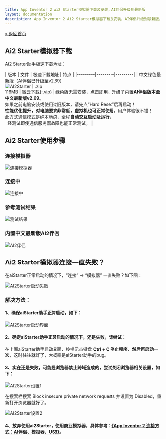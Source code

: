 ```yaml
---
title: App Inventor 2 Ai2 Starter模拟器下载及安装，AI伴侣升级到最新版
layout: documentation
description: App Inventor 2 Ai2 Starter模拟器下载及安装，AI伴侣升级到最新版，ai2Starter下载地址及安装，ai2Starter免安装版下载，AI伴侣升级最新版，常见连接问题解答。
---
```


[&laquo; 返回首页](index.html)

## Ai2 Starter模拟器下载
<!--https://ai2-starter.software.informer.com/download/-->
<!--https://share.weiyun.com/MYlivorr-->

Ai2 Starter助手极速下载地址：

|   版本    | 文件 | 极速下载地址	  | 特点  |
|---------|---------|---------|
|    中文绿色最新版（AI伴侣已升级至v2.69）<br/> ![AI2Starter](images/AI2Starter.png)   | .zip<br/>116MB |    [微云下载](https://share.weiyun.com/MYlivorr){:.vip}      |   绿色版无需安装，点击即用，升级了内置**AI伴侣版本至中文最新版v2.69**。<br/>如果之前电脑安装或使用过旧版本，请先点“Hard Reset”后再启动！<br/>**性能优化提升，对电脑要求非常低，虚拟机也可正常使用**，用户体验很不错！<br/>此方式通信模式是纯本地的，全程**自动交互启动及运行**，<br/>&nbsp;&nbsp;经测试即使通信服务器故障也能正常测试。      |

## Ai2 Starter使用步骤

### 连接模拟器
![连接模拟器](images/连接模拟器.png)

### 连接中
![连接中](images/连接中.png)

### 参考测试结果
![测试结果](images/测试结果.png)

### 内置中文最新版AI2伴侣
![AI2伴侣](images/AI2伴侣.png)

## Ai2 Starter模拟器连接一直失败？

在aiStarter正常启动的情况下，“连接” -> “模拟器” 一直失败？如下图：

![AI2Starter启动失败](images/AI2Starter启动失败.png)

### 解决方法：

#### 1、确保aiStarter助手正常启动，如下：

![AI2Starter启动界面](images/AI2Starter启动界面.png)

#### 2、确定aiStarter助手正常启动的情况下，还是失败，请尝试：

在上面aiStarter助手启动界面，按提示点键盘 **Ctrl + C 停止程序，然后再启动一次**，这时往往就好了，大概率是aiStarter助手的bug。

#### 3、实在还是失败，可能是浏览器禁止跨域造成的，尝试关闭浏览器相关设置，如下：

![AI2Starter设置1](images/AI2Starter设置1.png)

在搜索栏搜索  Block insecure private network requests   并设置为 Disabled，重新打开浏览器就好了。

![AI2Starter设置2](images/AI2Starter设置2.png)

#### 4、放弃使用ai2Starter，使用商业模拟器，具体参考：[《App Inventor 2 连接方式：AI伴侣、模拟器、USB》](connect.html)。
